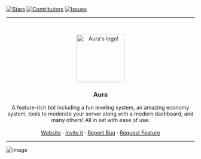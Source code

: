 [![Stars][stars-shield]][stars-url]
[![Contributors][contributors-shield]][contributors-url]
[![Issues][issues-shield]][issues-url]

___

<br />
<p align="center">
  <a href="https://github.com/tougrel/shady">
    <img src="https://i.imgur.com/yTjJJBU.png" alt="Aura's logo!" width="128" height="128">
  </a>

  <h3 align="center">Aura</h3>

  <p align="center">
    A feature-rich bot including a fun leveling system, an amazing economy system, tools to moderate your server along with a modern dashboard, and many others! All in set with ease of use.
    <br />
    <br />
    <a href="https://aura.tougrel.dev">Website</a>
    ·
    <a href="https://discord.com/api/oauth2/authorize?client_id=908188638167302194&redirect_uri=https%3A%2F%2Fprotector.shadowct.eu&scope=applications.commands">Invite it</a>
    ·
    <a href="https://github.com/tougrel/shady/issues">Report Bug</a>
    ·
    <a href="https://github.com/tougrel/shady/issues">Request Feature</a>
  </p>
</p>

___

![image](https://i.imgur.com/XDynjn6.png)


[contributors-shield]: https://img.shields.io/github/contributors/tougrel/shady.svg?style=for-the-badge
[contributors-url]: https://github.com/tougrel/shady/graphs/contributors

[stars-shield]: https://img.shields.io/github/stars/tougrel/shady.svg?style=for-the-badge
[stars-url]: https://img.shields.io/github/stars/tougrel/shady?color=fff159&label=Stars&style=for-the-badge&logo=github

[issues-shield]: https://img.shields.io/github/issues/tougrel/shady.svg?style=for-the-badge
[issues-url]: https://img.shields.io/github/issues/tougrel/shady.svg?style=for-the-badge
